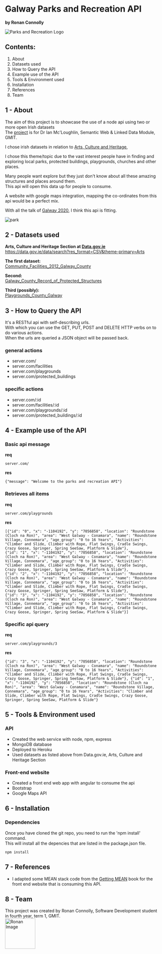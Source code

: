 # Galway Parks and Recreation API
**by Ronan Connolly**  

![Parks and Recreation Logo](https://upload.wikimedia.org/wikipedia/commons/4/4d/Parks_And_Recreation_Logo.png "Parks and Recreation")

Contents:
---------
1. About
2. Datasets used
3. How to Query the API
4. Example use of the API
5. Tools & Environment used
6. Installation
7. References
8. Team
  
1 - About
---
The aim of this project is to showcase the use of a node api using two or more open Irish datasets  
The [project](https://gist.github.com/ianmcloughlin/53d5f1655bc276373625) is for Dr Ian Mc'Loughlin, Semantic Web & Linked Data Module, GMIT.    
  
I chose irish datasets in relation to [Arts, Culture and Heritage](https://data.gov.ie/data/search?res_format=CSV&theme-primary=Arts),  
  
I chose this theme/topic due to the vast interest people have in finding and exploring local parks, protected buildings, playgrounds, churches and other places.  
  
Many people want explore but they just don't know about all these amazing structures and places around them.  
This api will open this data up for people to consume.  
  
A website with google maps integration, mapping the co-ordinates from this api would be a perfect mix.  
  
With all the talk of [Galway 2020](http://galway2020.ie/en/), I think this api is fitting.  
  
![park](http://www.destateparks.com/images/parks/alapocas-run/alapocas-run.jpg "Park")  
  
2 - Datasets used
---
**Arts, Culture and Heritage Section at [Data.gov.ie](https://data.gov.ie/data)**  
https://data.gov.ie/data/search?res_format=CSV&theme-primary=Arts  
  
**The first dataset:**  
[Community_Facilities_2012_Galway_County](https://data.gov.ie/dataset/community-facilities-2012-galway-county)  
  
**Second:**  
[Galway_County_Record_of_Protected_Structures](https://data.gov.ie/dataset/galway-county-record-of-protected-structures)  
  
**Third (possibly):**  
[Playgrounds_County_Galway](https://data.gov.ie/dataset/playgrounds-county-galway)  
  
3 -  How to Query the API
---
It's a RESTful api with self-describing urls.  
With which you can use the GET, PUT, POST and DELETE HTTP verbs on to do various actions.  
When the urls are queried a JSON object will be passed back.  
  
### general actions  
 - server.com/  
 - server.com/facilities  
 - server.com/playgrounds  
 - server.com/protected_buildings  
  
### specific actions  
 - server.com/:id
 - server.com/facilities/:id
 - server.com/playgrounds/:id
 - server.com/protected_buildings/:id
  
  
4 - Example use of the API
---
### Basic api message  
**req**  
```
server.com/  
```
**res**  
```
{"message": "Welcome to the parks and recreation API"}
```

### Retrieves all items  
**req**  
```
server.com/playgrounds  
```
**res**  
```
[{"id": "0", "x": "-1104192", "y": "7056858", "location": "Roundstone (Cloch na Ron)", "area": "West Galway - Conamara", "name": "Roundstone Village, Connemara", "age_group": "0 to 16 Years", "Activities": "Climber and Slide, Climber with Rope, Flat Swings, Cradle Swings, Crazy Goose, Springer, Spring SeeSaw, Platform & Slide"},
{"id": "1", "x": "-1104192", "y": "7056858", "location": "Roundstone (Cloch na Ron)", "area": "West Galway - Conamara", "name": "Roundstone Village, Connemara", "age_group": "0 to 16 Years", "Activities": "Climber and Slide, Climber with Rope, Flat Swings, Cradle Swings, Crazy Goose, Springer, Spring SeeSaw, Platform & Slide"},
{"id": "2", "x": "-1104192", "y": "7056858", "location": "Roundstone (Cloch na Ron)", "area": "West Galway - Conamara", "name": "Roundstone Village, Connemara", "age_group": "0 to 16 Years", "Activities": "Climber and Slide, Climber with Rope, Flat Swings, Cradle Swings, Crazy Goose, Springer, Spring SeeSaw, Platform & Slide"},
{"id": "3", "x": "-1104192", "y": "7056858", "location": "Roundstone (Cloch na Ron)", "area": "West Galway - Conamara", "name": "Roundstone Village, Connemara", "age_group": "0 to 16 Years", "Activities": "Climber and Slide, Climber with Rope, Flat Swings, Cradle Swings, Crazy Goose, Springer, Spring SeeSaw, Platform & Slide"}]
```
  
### Specific api query  
**req**   
```
server.com/playgrounds/3    
```
**res**  
```
{"id": "3", "x": "-1104192", "y": "7056858", "location": "Roundstone (Cloch na Ron)", "area": "West Galway - Conamara", "name": "Roundstone Village, Connemara", "age_group": "0 to 16 Years", "Activities": "Climber and Slide, Climber with Rope, Flat Swings, Cradle Swings, Crazy Goose, Springer, Spring SeeSaw, Platform & Slide"}, {"id": "1", "x": "-1104192", "y": "7056858", "location": "Roundstone (Cloch na Ron)", "area": "West Galway - Conamara", "name": "Roundstone Village, Connemara", "age_group": "0 to 16 Years", "Activities": "Climber and Slide, Climber with Rope, Flat Swings, Cradle Swings, Crazy Goose, Springer, Spring SeeSaw, Platform & Slide"}
```
  
5 - Tools & Environment used
---
### API  
 - Created the web service with node, npm, express
 - MongoDB database
 - Deployed to Heroku
 - Used datasets as listed above from Data.gov.ie, Arts, Culture and Heritage Section
  
### Front-end website  
 - Created a front end web app with angular to consume the api
 - Bootstrap
 - Google Maps API
  
6 - Installation
---
### Dependencies  
Once you have cloned the git repo, you need to run the 'npm install' command.  
This will install all the depencies that are listed in the package.json file.
```
npm install
```

7 - References
---
- I adapted some MEAN stack code from the [Getting MEAN](https://www.manning.com/books/getting-mean-with-mongo-express-angular-and-node) book for the front end website that is consuming this API.
  
8 - Team
---
This project was created by Ronan Connolly, Software Development student in fourth year, term 1, GMIT.  
<a href="http://ronanconnolly.ie"><img src="https://github.com/RonanC/DodgySpike/blob/master/PromoImages/Ronan.png" width="100px" height="100px" title="Ronan" alt="Ronan Image"/></a>
